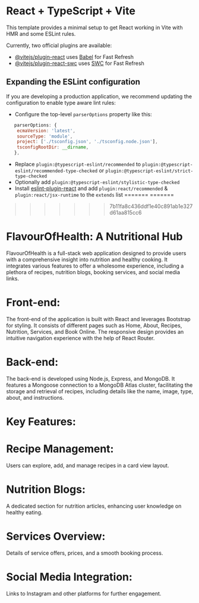 # React + TypeScript + Vite

This template provides a minimal setup to get React working in Vite with HMR and some ESLint rules.

Currently, two official plugins are available:

- [@vitejs/plugin-react](https://github.com/vitejs/vite-plugin-react/blob/main/packages/plugin-react/README.md) uses [Babel](https://babeljs.io/) for Fast Refresh
- [@vitejs/plugin-react-swc](https://github.com/vitejs/vite-plugin-react-swc) uses [SWC](https://swc.rs/) for Fast Refresh

## Expanding the ESLint configuration

If you are developing a production application, we recommend updating the configuration to enable type aware lint rules:

- Configure the top-level `parserOptions` property like this:

```js
   parserOptions: {
    ecmaVersion: 'latest',
    sourceType: 'module',
    project: ['./tsconfig.json', './tsconfig.node.json'],
    tsconfigRootDir: __dirname,
   },
```

- Replace `plugin:@typescript-eslint/recommended` to `plugin:@typescript-eslint/recommended-type-checked` or `plugin:@typescript-eslint/strict-type-checked`
- Optionally add `plugin:@typescript-eslint/stylistic-type-checked`
- Install [eslint-plugin-react](https://github.com/jsx-eslint/eslint-plugin-react) and add `plugin:react/recommended` & `plugin:react/jsx-runtime` to the `extends` list
=======
=======
>>>>>>> 7b11fa8c436ddf1e40c891ab1e327d61aa815cc6
# FlavourOfHealth: A Nutritional Hub
FlavourOfHealth is a full-stack web application designed to provide users with a comprehensive insight into nutrition and healthy cooking. It integrates various features to offer a wholesome experience, including a plethora of recipes, nutrition blogs, booking services, and social media links.

# Front-end:
The front-end of the application is built with React and leverages Bootstrap for styling. It consists of different pages such as Home, About, Recipes, Nutrition, Services, and Book Online. The responsive design provides an intuitive navigation experience with the help of React Router.

# Back-end:
The back-end is developed using Node.js, Express, and MongoDB. It features a Mongoose connection to a MongoDB Atlas cluster, facilitating the storage and retrieval of recipes, including details like the name, image, type, about, and instructions.

# Key Features:

# Recipe Management: 
Users can explore, add, and manage recipes in a card view layout.
# Nutrition Blogs: 
A dedicated section for nutrition articles, enhancing user knowledge on healthy eating.
# Services Overview: 
Details of service offers, prices, and a smooth booking process.
# Social Media Integration: 
Links to Instagram and other platforms for further engagement.


